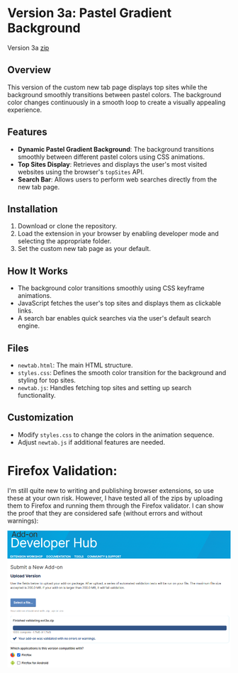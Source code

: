 # Version 3a: Pastel Gradient Background
Version 3a [zip](https://mattwydra.github.io/newtab-background/v3/v3a/ext3a.zip)

## Overview
This version of the custom new tab page displays top sites while the background smoothly transitions between pastel colors. The background color changes continuously in a smooth loop to create a visually appealing experience.

## Features
- **Dynamic Pastel Gradient Background**: The background transitions smoothly between different pastel colors using CSS animations.
- **Top Sites Display**: Retrieves and displays the user's most visited websites using the browser's `topSites` API.
- **Search Bar**: Allows users to perform web searches directly from the new tab page.

## Installation
1. Download or clone the repository.
2. Load the extension in your browser by enabling developer mode and selecting the appropriate folder.
3. Set the custom new tab page as your default.

## How It Works
- The background color transitions smoothly using CSS keyframe animations.
- JavaScript fetches the user's top sites and displays them as clickable links.
- A search bar enables quick searches via the user's default search engine.

## Files
- `newtab.html`: The main HTML structure.
- `styles.css`: Defines the smooth color transition for the background and styling for top sites.
- `newtab.js`: Handles fetching top sites and setting up search functionality.

## Customization
- Modify `styles.css` to change the colors in the animation sequence.
- Adjust `newtab.js` if additional features are needed.

# Firefox Validation:
I'm still quite new to writing and publishing browser extensions, so use these at your own risk. However, I have tested all of the zips by uploading them to Firefox and running them through the Firefox validator. I can show the proof that they are considered safe (without errors and without warnings):

![](v3a_validation.png)